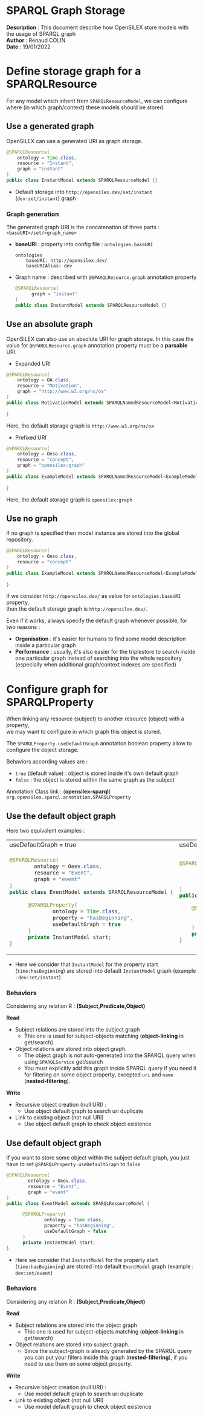 
<h1> SPARQL Graph Storage</h1>

**Description** : This document describe how OpenSILEX store models with the usage of SPARQL graph <br>
**Author** : Renaud COLIN <br>
**Date** : 19/01/2022

# Define storage graph for a SPARQLResource

For any model which inherit from `SPARQLResourceModel`, we can configure where (in which graph/context) these models should be stored.

## Use a generated graph

OpenSILEX can use a generated URI as graph storage. 

```java
@SPARQLResource(
    ontology = Time.class,
    resource = "Instant",
    graph = "instant"
)
public class InstantModel extends SPARQLResourceModel {}
```

* Default storage into `http://opensilex.dev/set/instant` (`dev:set/instant`) graph
  
### Graph generation

The generated graph URI is the concatenation of three parts : `<baseURI>/set/<graph_name>`

* **baseURI** : property into config file : `ontologies.baseURI`
    ```yaml:
    ontologies
        baseURI: http://opensilex.dev/
        baseURIAlias: dev
    ```
* Graph name : described with `@SPARQLResource.graph` annotation property
    ```java
    @SPARQLResource(
          graph = "instant"
    )
  public class InstantModel extends SPARQLResourceModel {}
    ```
## Use an absolute graph

OpenSILEX can also use an absolute URI for graph storage. 
In this case the value for `@SPARQLResource.graph` annotation property must be a **parsable** URI.

* Expanded URI 

```java
@SPARQLResource(
    ontology = OA.class,
    resource = "Motivation",
    graph = "http://www.w3.org/ns/oa"
)
public class MotivationModel extends SPARQLNamedResourceModel<MotivationModel> { 
    
}
```

Here, the default storage graph is `http://www.w3.org/ns/oa`


* Prefixed URI 

```java
@SPARQLResource(
    ontology = Oeso.class,
    resource = "concept",
    graph = "opensilex:graph"
)
public class ExampleModel extends SPARQLNamedResourceModel<ExampleModel> { 
    
}
```
Here, the default storage graph is `opensilex:graph`


## Use no graph

If no graph is specified then model instance are stored into the global repository.

```java
@SPARQLResource(
    ontology = Oeso.class,
    resource = "concept"
)
public class ExampleModel extends SPARQLNamedResourceModel<ExampleModel> { 
    
}
```

If we consider `http://opensilex.dev/` as value for `ontologies.baseURI` property, <br>
then the default storage graph is `http://opensilex.dev/`.

Even if it works, always specify the default graph whenever possible, for two reasons : 
* **Organisation** : it's easier for humans to find some model description inside a particular graph
* **Performance** : usually, it's also easier for the triplestore to search inside one particular graph 
instead of searching into the whole repository (especially when additional graph/context indexes are specified)


# Configure graph for SPARQLProperty

When linking any resource (subject) to another resource (object) with a property, <br>
we may want to configure in which graph this object is stored.

The `SPARQLProperty.useDefaultGraph` annotation boolean property allow to configure the object storage. <br>

Behaviors according values are : 
* `true` (default value) : object is stored inside it's own default graph
* `false` : the object is stored within the same graph as the subject

Annotation Class link : (**opensilex-sparql**) `org.opensilex.sparql.annotation.SPARQLProperty`

## Use the default object graph

Here two equivalent examples : 

<table border="0">

<tr>
    <td>useDefaultGraph = true</td>
    <td>useDefaultGraph default value</td>
</tr>
  <tr>
    <td>

```java
@SPARQLResource(
        ontology = Oeev.class,
        resource = "Event",
        graph = "event"
)
public class EventModel extends SPARQLResourceModel {
    
      @SPARQLProperty(
              ontology = Time.class,
              property = "hasBeginning",
              useDefaultGraph = true
      )
      private InstantModel start;
}
```
  </td>
  <td>

  ```java
@SPARQLResource(
        ontology = Oeev.class,
        resource = "Event",
        graph = "event"
)
public class EventModel extends SPARQLResourceModel {

      @SPARQLProperty(
              ontology = Time.class,
              property = "hasBeginning"
      )
      private InstantModel start;
}
  ```
  </td>
  </tr>
</table>

* Here we consider that `InstantModel` for the property start (`time:hasBeginning`) 
  are stored into default `InstantModel` graph (example : `dev:set/instant`)

### Behaviors

Considering any relation R :  **(Subject,Predicate,Object)**

**Read** 

* Subject relations are stored into the subject graph
  * This one is used for subject-objects matching (**object-linking** in get/search)
* Object relations are stored into object graph.
  * The object graph is not auto-generated into the SPARQL query when using `SPARQLService` get/search 
  * You must explicitly add this graph inside SPARQL query if you need it 
    for filtering on some object property, excepted `uri` and `name` (**nested-filtering**).

**Write**

* Recursive object creation (null URI) :
  * Use object default graph to search uri duplicate
* Link to existing object (not null URI)
  * Use object default graph to check object existence
  

## Use default object graph

If you want to store some object within the subject default graph, you just have to
set `@SPARQLProperty.useDefaultGraph` to `false`

```java
@SPARQLResource(
        ontology = Oeev.class,
        resource = "Event",
        graph = "event"
)
public class EventModel extends SPARQLResourceModel {

      @SPARQLProperty(
              ontology = Time.class,
              property = "hasBeginning",
              useDefaultGraph = false
      )
      private InstantModel start;
}
```
* Here we consider that `InstantModel` for the property start (`time:hasBeginning`) are stored into default `EventModel` graph (example : `dev:set/event`)


### Behaviors

Considering any relation R :  **(Subject,Predicate,Object)**

**Read**
* Subject relations are stored into the object graph
  * This one is used for subject-objects matching (**object-linking** in get/search)
* Object relations are stored into subject graph.
  * Since the subject-graph is already generated by the SPARQL query you can put your filters
    inside this graph (**nested-filtering**), if you need to use them on some object property.
    
**Write**
* Recursive object creation (null URI) :
  * Use model default graph to search uri duplicate
* Link to existing object (not null URI)
  * Use model default graph to check object existence
